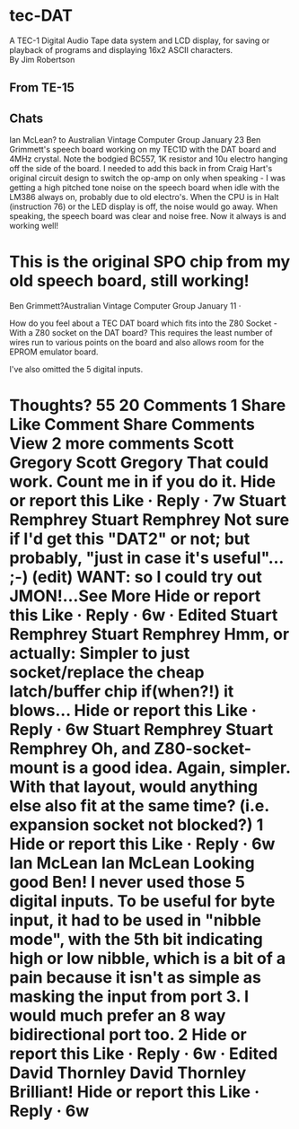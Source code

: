 # tec-DAT
A TEC-1 Digital Audio Tape data system and LCD display, for saving or playback of programs and displaying 16x2 ASCII characters.  
By Jim Robertson

## From TE-15 


## Chats
Ian McLean? to Australian Vintage Computer Group
January 23
Ben Grimmett's speech board working on my TEC1D with the DAT board and 4MHz crystal.
Note the bodgied BC557, 1K resistor and 10u electro hanging off the side of the board. I needed to add this back in from Craig Hart's original circuit design to switch the op-amp on only when speaking - I was getting a high pitched tone noise on the speech board when idle with the LM386 always on, probably due to old electro's. When the CPU is in Halt (instruction 76) or the LED display is off, the noise would go away. When speaking, the speech board was clear and noise free. Now it always is and working well!

This is the original SPO chip from my old speech board, still working!
==============
Ben Grimmett?Australian Vintage Computer Group
January 11 · 
 
How do you feel about a TEC DAT board which fits into the Z80 Socket - With a Z80 socket on the DAT board? This requires the least number of wires run to various points on the board and also allows room for the EPROM emulator board.

I've also omitted the 5 digital inputs.

Thoughts?
55
20 Comments
1 Share
Like
Comment
Share
Comments
View 2 more comments
Scott Gregory
Scott Gregory That could work. Count me in if you do it.
Hide or report this
Like
 · Reply · 7w
Stuart Remphrey
Stuart Remphrey Not sure if I'd get this "DAT2" or not; but probably, "just in case it's useful"... ;-)
(edit) WANT: so I could try out JMON!…See More
Hide or report this
Like
 · Reply · 6w · Edited
Stuart Remphrey
Stuart Remphrey Hmm, or actually:
Simpler to just socket/replace the cheap latch/buffer chip if(when?!) it blows...
Hide or report this
Like
 · Reply · 6w
Stuart Remphrey
Stuart Remphrey Oh, and Z80-socket-mount is a good idea. Again, simpler.
With that layout, would anything else also fit at the same time? (i.e. expansion socket not blocked?)
1
Hide or report this
Like
 · Reply · 6w
Ian McLean
Ian McLean Looking good Ben! I never used those 5 digital inputs. To be useful for byte input, it had to be used in "nibble mode", with the 5th bit indicating high or low nibble, which is a bit of a pain because it isn't as simple as masking the input from port 3. I would much prefer an 8 way bidirectional port too.
2
Hide or report this
Like
 · Reply · 6w · Edited
David Thornley
David Thornley Brilliant!
Hide or report this
Like
 · Reply · 6w
==========
